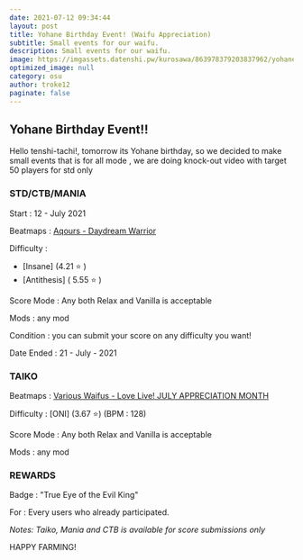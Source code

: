 ```yaml
---
date: 2021-07-12 09:34:44
layout: post
title: Yohane Birthday Event! (Waifu Appreciation)
subtitle: Small events for our waifu.
description: Small events for our waifu.
image: https://imgassets.datenshi.pw/kurosawa/863978379203837962/yohane_1.png
optimized_image: null
category: osu
author: troke12
paginate: false
---
```

## Yohane Birthday Event!!



Hello tenshi-tachi!, tomorrow its Yohane birthday, so we decided to make small events that is for all mode , we are doing knock-out video with target 50 players for std only


### STD/CTB/MANIA


Start : 12 - July 2021

Beatmaps : [Aqours - Daydream Warrior](https://osu.datenshi.pw/beatmaps/2112173)

Difficulty : 
- [Insane] (4.21 ⭐ )
- [Antithesis] ( 5.55 ⭐ )

Score Mode : Any both Relax and Vanilla is acceptable


Mods : any mod


Condition : you can submit your score on any difficulty you want! 


Date Ended : 21 - July - 2021



### TAIKO



Beatmaps : [Various Waifus - Love Live! JULY APPRECIATION MONTH](https://osu.datenshi.pw/beatmaps/3105855)

Difficulty : [ONI] (3.67 ⭐) (BPM : 128)

Score Mode : Any both Relax and Vanilla is acceptable

Mods : any mod


### REWARDS


Badge : "True Eye of the Evil King"

For : Every users who already participated.


*Notes: Taiko, Mania and CTB is available for score submissions only*



HAPPY FARMING!